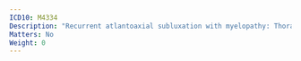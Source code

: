 ```yaml
---
ICD10: M4334
Description: "Recurrent atlantoaxial subluxation with myelopathy: Thoracic region"
Matters: No
Weight: 0
---
```


